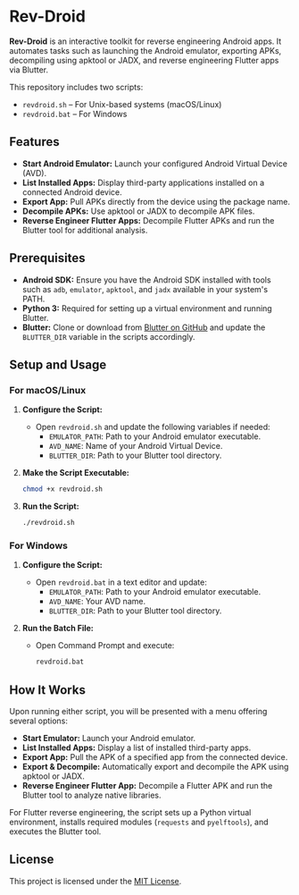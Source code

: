 # Rev-Droid

**Rev-Droid** is an interactive toolkit for reverse engineering Android apps. It automates tasks such as launching the Android emulator, exporting APKs, decompiling using apktool or JADX, and reverse engineering Flutter apps via Blutter.

This repository includes two scripts:
- `revdroid.sh` – For Unix-based systems (macOS/Linux)
- `revdroid.bat` – For Windows

## Features

- **Start Android Emulator:** Launch your configured Android Virtual Device (AVD).
- **List Installed Apps:** Display third-party applications installed on a connected Android device.
- **Export App:** Pull APKs directly from the device using the package name.
- **Decompile APKs:** Use apktool or JADX to decompile APK files.
- **Reverse Engineer Flutter Apps:** Decompile Flutter APKs and run the Blutter tool for additional analysis.

## Prerequisites

- **Android SDK:** Ensure you have the Android SDK installed with tools such as `adb`, `emulator`, `apktool`, and `jadx` available in your system's PATH.
- **Python 3:** Required for setting up a virtual environment and running Blutter.
- **Blutter:** Clone or download from [Blutter on GitHub](https://github.com/worawit/blutter) and update the `BLUTTER_DIR` variable in the scripts accordingly.

## Setup and Usage

### For macOS/Linux

1. **Configure the Script:**
   - Open `revdroid.sh` and update the following variables if needed:
     - `EMULATOR_PATH`: Path to your Android emulator executable.
     - `AVD_NAME`: Name of your Android Virtual Device.
     - `BLUTTER_DIR`: Path to your Blutter tool directory.
  
2. **Make the Script Executable:**
   ```bash
   chmod +x revdroid.sh
   ```

3. **Run the Script:**
   ```bash
   ./revdroid.sh
   ```

### For Windows

1. **Configure the Script:**
   - Open `revdroid.bat` in a text editor and update:
     - `EMULATOR_PATH`: Path to your Android emulator executable.
     - `AVD_NAME`: Your AVD name.
     - `BLUTTER_DIR`: Path to your Blutter tool directory.

2. **Run the Batch File:**
   - Open Command Prompt and execute:
     ```bat
     revdroid.bat
     ```

## How It Works

Upon running either script, you will be presented with a menu offering several options:
- **Start Emulator:** Launch your Android emulator.
- **List Installed Apps:** Display a list of installed third-party apps.
- **Export App:** Pull the APK of a specified app from the connected device.
- **Export & Decompile:** Automatically export and decompile the APK using apktool or JADX.
- **Reverse Engineer Flutter App:** Decompile a Flutter APK and run the Blutter tool to analyze native libraries.

For Flutter reverse engineering, the script sets up a Python virtual environment, installs required modules (`requests` and `pyelftools`), and executes the Blutter tool.

## License

This project is licensed under the [MIT License](LICENSE).
